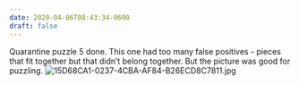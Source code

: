 ```yaml
---
date: 2020-04-06T08:43:34-0600
draft: false
---
```


Quarantine puzzle 5 done. This one had too many false positives - pieces that fit together but that didn’t belong together. But the picture was good for puzzling. ![15D68CA1-0237-4CBA-AF84-B26ECD8C7811.jpg](https://ianwhitney.micro.blog/uploads/2020/de0943f334.jpg)

